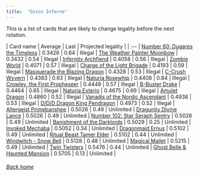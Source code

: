 ```yaml
---
title:  "Disco Inferno"
---
```


This is a list of cards that are likely to change legality before the next rotation.

| Card name | Average | Last | Projected legality |
| :-- |
[Number 60: Dugares the Timeless](https://db.ygoprodeck.com/card/?search=Number%2060:%20Dugares%20the%20Timeless) | 0.3426 | 0.64 | Illegal |
[The Weather Painter Moonbow](https://db.ygoprodeck.com/card/?search=The%20Weather%20Painter%20Moonbow) | 0.3432 | 0.54 | Illegal |
[Infernity Archfiend](https://db.ygoprodeck.com/card/?search=Infernity%20Archfiend) | 0.4058 | 0.56 | Illegal |
[Zombie World](https://db.ygoprodeck.com/card/?search=Zombie%20World) | 0.4071 | 0.57 | Illegal |
[Charge of the Light Brigade](https://db.ygoprodeck.com/card/?search=Charge%20of%20the%20Light%20Brigade) | 0.4193 | 0.59 | Illegal |
[Masquerade the Blazing Dragon](https://db.ygoprodeck.com/card/?search=Masquerade%20the%20Blazing%20Dragon) | 0.4328 | 0.53 | Illegal |
[C-Crush Wyvern](https://db.ygoprodeck.com/card/?search=C-Crush%20Wyvern) | 0.4383 | 0.63 | Illegal |
[Naturia Rosewhip](https://db.ygoprodeck.com/card/?search=Naturia%20Rosewhip) | 0.4408 | 0.84 | Illegal |
[Crowley, the First Propheseer](https://db.ygoprodeck.com/card/?search=Crowley,%20the%20First%20Propheseer) | 0.4448 | 0.57 | Illegal |
[B-Buster Drake](https://db.ygoprodeck.com/card/?search=B-Buster%20Drake) | 0.4464 | 0.65 | Illegal |
[Naturia Exterio](https://db.ygoprodeck.com/card/?search=Naturia%20Exterio) | 0.4675 | 0.69 | Illegal |
[Amulet Dragon](https://db.ygoprodeck.com/card/?search=Amulet%20Dragon) | 0.4860 | 0.52 | Illegal |
[Vanadis of the Nordic Ascendant](https://db.ygoprodeck.com/card/?search=Vanadis%20of%20the%20Nordic%20Ascendant) | 0.4938 | 0.53 | Illegal |
[D/D/D Dragon King Pendragon](https://db.ygoprodeck.com/card/?search=D/D/D%20Dragon%20King%20Pendragon) | 0.4973 | 0.52 | Illegal |
[Altergeist Primebanshee](https://db.ygoprodeck.com/card/?search=Altergeist%20Primebanshee) | 0.5026 | 0.49 | Unlimited |
[Dragunity Divine Lance](https://db.ygoprodeck.com/card/?search=Dragunity%20Divine%20Lance) | 0.5026 | 0.49 | Unlimited |
[Number 102: Star Seraph Sentry](https://db.ygoprodeck.com/card/?search=Number%20102:%20Star%20Seraph%20Sentry) | 0.5026 | 0.49 | Unlimited |
[Banishment of the Darklords](https://db.ygoprodeck.com/card/?search=Banishment%20of%20the%20Darklords) | 0.5029 | 0.25 | Unlimited |
[Invoked Mechaba](https://db.ygoprodeck.com/card/?search=Invoked%20Mechaba) | 0.5052 | 0.34 | Unlimited |
[Dragonmaid Ernus](https://db.ygoprodeck.com/card/?search=Dragonmaid%20Ernus) | 0.5102 | 0.49 | Unlimited |
[Ritual Beast Tamer Elder](https://db.ygoprodeck.com/card/?search=Ritual%20Beast%20Tamer%20Elder) | 0.5102 | 0.44 | Unlimited |
[Windwitch - Snow Bell](https://db.ygoprodeck.com/card/?search=Windwitch%20-%20Snow%20Bell) | 0.5128 | 0.48 | Unlimited |
[Magical Mallet](https://db.ygoprodeck.com/card/?search=Magical%20Mallet) | 0.5215 | 0.49 | Unlimited |
[Twin Twisters](https://db.ygoprodeck.com/card/?search=Twin%20Twisters) | 0.5476 | 0.44 | Unlimited |
[Ghost Belle & Haunted Mansion](https://db.ygoprodeck.com/card/?search=Ghost%20Belle%20%26%20Haunted%20Mansion) | 0.5705 | 0.13 | Unlimited |

###### [Back home](index)